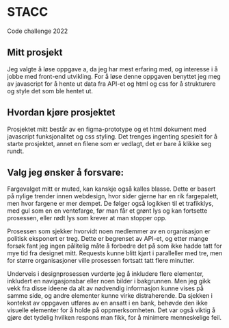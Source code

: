 # STACC
Code challenge 2022

## Mitt prosjekt
Jeg valgte å løse oppgave a, da jeg har mest erfaring med, og interesse i å jobbe med front-end utvikling. For å løse denne oppgaven benyttet jeg meg av javascript for å hente ut data fra API-et og html og css for å strukturere og style det som ble hentet ut.

## Hvordan kjøre prosjektet
Prosjektet mitt består av en figma-prototype og et html dokument med javascript funksjonalitet og css styling. Det trenges ingenting spesielt for å starte prosjektet, annet en filene som er vedlagt, det er bare å klikke seg rundt.


## Valg jeg ønsker å forsvare:
Fargevalget mitt er muted, kan kanskje også kalles blasse. Dette er basert på nylige trender innen webdesign, hvor sider gjerne har en rik fargepalett, men hvor fargene er mer dempet. De følger også logikken til et trafikklys, med gul som en en ventefarge, før man får et grønt lys og kan fortsette prosessen, eller rødt lys som krever at man stopper opp.

Prosessen som sjekker hvorvidt noen medlemmer av en organisasjon er politisk eksponert er treg. Dette er begrenset av API-et, og etter mange forsøk fant jeg ingen pålitelig måte å forbedre det på som ikke hadde tatt for mye tid fra designet mitt. Requests kunne blitt kjørt i paralleller med tre, men for større organisasjoner ville prosessen fortsatt tatt flere minutter.

Underveis i designprosessen vurderte jeg å inkludere flere elementer, inkludert en navigasjonsbar eller noen bilder i bakgrunnen. Men jeg gikk vekk fra disse ideene da alt av nødvendig informasjon kunne vises på samme side, og andre elementer kunne virke distraherende. Da sjekken i kontekst av oppgaven utføres av en ansatt i en bank, behøvde den ikke visuelle elementer for å holde på oppmerksomheten. Det var også viktig å gjøre det tydelig hvilken respons man fikk, for å minimere menneskelige feil.